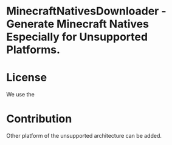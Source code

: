# MinecraftNativesDownloader - Generate Minecraft Natives Especially for Unsupported Platforms.

# License

We use the 

# Contribution

Other platform of the unsupported architecture can be added.